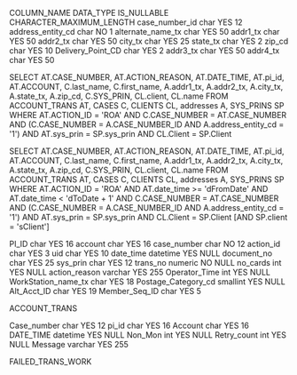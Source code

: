 COLUMN_NAME	DATA_TYPE	IS_NULLABLE	CHARACTER_MAXIMUM_LENGTH
case_number_id	char	YES	12
address_entity_cd	char	NO	1
alternate_name_tx	char	YES	50
addr1_tx	char	YES	50
addr2_tx	char	YES	50
city_tx	char	YES	25
state_tx	char	YES	2
zip_cd	char	YES	10
Delivery_Point_CD	char	YES	2
addr3_tx	char	YES	50
addr4_tx	char	YES	50






SELECT AT.CASE_NUMBER, AT.ACTION_REASON,
       AT.DATE_TIME, AT.pi_id, AT.ACCOUNT, C.last_name, C.first_name,
       A.addr1_tx, A.addr2_tx, A.city_tx, A.state_tx, A.zip_cd,
       C.SYS_PRIN, CL.client, CL.name
FROM   ACCOUNT_TRANS AT, CASES C, CLIENTS CL, addresses A, SYS_PRINS SP 
WHERE  AT.ACTION_ID = 'ROA'
  AND  C.CASE_NUMBER = AT.CASE_NUMBER 
  AND  (C.CASE_NUMBER = A.CASE_NUMBER_ID AND A.address_entity_cd = '1')
  AND  AT.sys_prin = SP.sys_prin 
  AND  CL.Client = SP.Client


  SELECT AT.CASE_NUMBER, AT.ACTION_REASON,
       AT.DATE_TIME, AT.pi_id, AT.ACCOUNT, C.last_name, C.first_name,
       A.addr1_tx, A.addr2_tx, A.city_tx, A.state_tx, A.zip_cd,
       C.SYS_PRIN, CL.client, CL.name
FROM   ACCOUNT_TRANS AT, CASES C, CLIENTS CL, addresses A, SYS_PRINS SP 
WHERE  AT.ACTION_ID = 'ROA'
  AND  AT.date_time >= 'dFromDate'
  AND  AT.date_time < 'dToDate + 1'
  AND  C.CASE_NUMBER = AT.CASE_NUMBER 
  AND  (C.CASE_NUMBER = A.CASE_NUMBER_ID AND A.address_entity_cd = '1')
  AND  AT.sys_prin = SP.sys_prin 
  AND  CL.Client = SP.Client
  [AND SP.client = 'sClient']  



PI_ID	char	YES	16
account	char	YES	16
case_number	char	NO	12
action_id	char	YES	3
uid	char	YES	10
date_time	datetime	YES	NULL
document_no	char	YES	25
sys_prin	char	YES	12
trans_no	numeric	NO	NULL
no_cards	int	YES	NULL
action_reason	varchar	YES	255
Operator_Time	int	YES	NULL
WorkStation_name_tx	char	YES	18
Postage_Category_cd	smallint	YES	NULL
Alt_Acct_ID	char	YES	19
Member_Seq_ID	char	YES	5

ACCOUNT_TRANS



Case_number	char	YES	12
pi_id	char	YES	16
Account	char	YES	16
DATE_TIME	datetime	YES	NULL
Non_Mon	int	YES	NULL
Retry_count	int	YES	NULL
Message	varchar	YES	255

FAILED_TRANS_WORK





  

